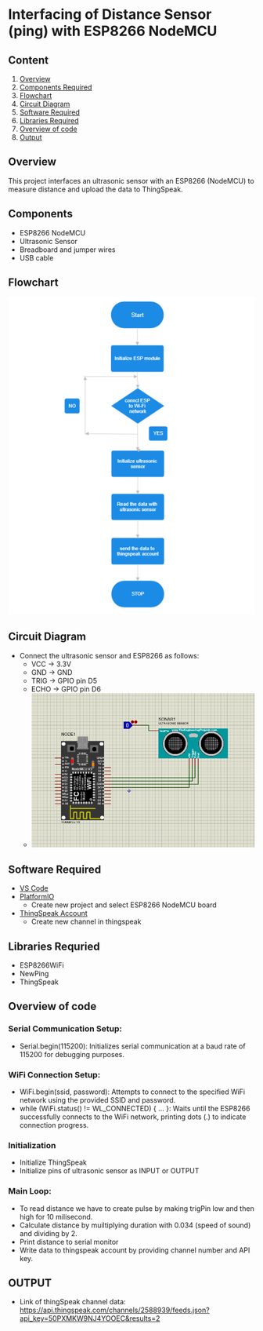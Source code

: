 # Interfacing of Distance Sensor (ping) with ESP8266 NodeMCU
## Content

1. [Overview](#overview)
2. [Components Required](#components)
3. [Flowchart](#flowchart)
4. [Circuit Diagram](#circuit-diagram)
5. [Software Required](#software-required)
6. [Libraries Required](#libraries-requried)
7. [Overview of code](#overview-of-code)
8. [Output](#output)

## Overview
This project interfaces an ultrasonic sensor with an ESP8266 (NodeMCU) to measure distance and upload the data to ThingSpeak.

## Components
- ESP8266 NodeMCU
- Ultrasonic Sensor
- Breadboard and jumper wires
- USB cable

## Flowchart
  ![flowchart](Images/flowchart.png)

## Circuit Diagram
- Connect the ultrasonic sensor and ESP8266 as follows:
  - VCC -> 3.3V
  - GND -> GND
  - TRIG -> GPIO pin D5
  - ECHO -> GPIO pin D6
  - ![circuit](Images/circuit.png)

## Software Required
- [VS Code](https://code.visualstudio.com/)
- [PlatformIO](https://platformio.org/)
  - Create new project and select ESP8266 NodeMCU board
 - [ThingSpeak Account](https://thingspeak.com/)
      - Create new channel in thingspeak

## Libraries Requried
- ESP8266WiFi
- NewPing
- ThingSpeak

## Overview of code

### Serial Communication Setup:
- Serial.begin(115200): Initializes serial communication at a baud rate of 115200 for debugging purposes.

### WiFi Connection Setup:
- WiFi.begin(ssid, password): Attempts to connect to the specified WiFi network using the provided SSID and password.
- while (WiFi.status() != WL_CONNECTED) { ... }: Waits until the ESP8266 successfully connects to the WiFi network, printing dots (.) to indicate connection progress.

### Initialization
- Initialize ThingSpeak
- Initialize pins of ultrasonic sensor as INPUT or OUTPUT

### Main Loop:
- To read distance we have to create pulse by making trigPin low and then high for 10 milisecond.
- Calculate distance by muiltiplying duration with 0.034 (speed of sound) and dividing by 2.
- Print distance to serial monitor
- Write data to thingspeak account by providing channel number and API key.

## OUTPUT
- Link of thingSpeak channel data:
https://api.thingspeak.com/channels/2588939/feeds.json?api_key=50PXMKW9NJ4YOOEC&results=2

  

